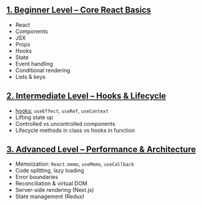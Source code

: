 ## [1. Beginner Level – Core React Basics](beginner.md)

- React
- Components
- JSX
- Props
- Hooks
- State
- Event handling
- Conditional rendering
- Lists & keys

## [2. Intermediate Level – Hooks & Lifecycle](intermediate.md)

- [hooks:](hooks.md) `useEffect`, `useRef`, `useContext`
- Lifting state up
- Controlled vs uncontrolled components
- Lifecycle methods in class vs hooks in function

## [3. Advanced Level – Performance & Architecture](advanced.md)

- Memoization: `React.memo`, `useMemo`, `useCallback`
- Code splitting, lazy loading
- Error boundaries
- Reconciliation & virtual DOM
- Server-side rendering (Next.js)
- State management (Redux)
